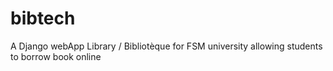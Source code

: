 # bibtech
A Django webApp Library / Bibliotèque for FSM university allowing students to borrow book online
